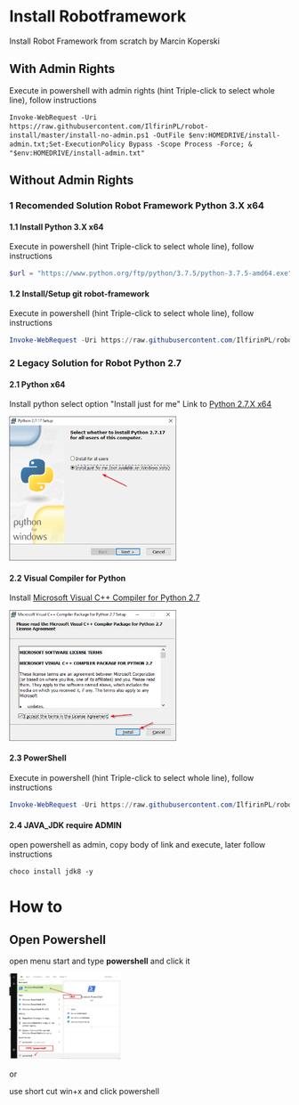 

# Install Robotframework 
Install Robot Framework from scratch by Marcin Koperski

## With Admin Rights
Execute in powershell with admin rights (hint  Triple-click to select whole line), follow instructions
```
Invoke-WebRequest -Uri https://raw.githubusercontent.com/IlfirinPL/robot-install/master/install-no-admin.ps1 -OutFile $env:HOMEDRIVE/install-admin.txt;Set-ExecutionPolicy Bypass -Scope Process -Force; & "$env:HOMEDRIVE/install-admin.txt"
```

## Without Admin Rights
### 1 Recomended Solution Robot Framework Python 3.X  x64
#### 1.1 Install Python 3.X x64
Execute in powershell (hint  Triple-click to select whole line), follow instructions
```powershell
$url = "https://www.python.org/ftp/python/3.7.5/python-3.7.5-amd64.exe" ; $output = "$env:USERPROFILE/Downloads" ; $start_time = Get-Date; Import-Module BitsTransfer ; Start-BitsTransfer -Source $url -Destination $output; Write-Output "Time taken: $((Get-Date).Subtract($start_time).Seconds) second(s)" ; & "$env:USERPROFILE/Downloads/python-3.7.5-amd64.exe"
```

#### 1.2 Install/Setup git robot-framework
Execute in powershell (hint  Triple-click to select whole line), follow instructions
```powershell
Invoke-WebRequest -Uri https://raw.githubusercontent.com/IlfirinPL/robot-install/master/install-no-admin.ps1 -OutFile $env:HOMEDRIVE/install-no-admin.ps1;Set-ExecutionPolicy Bypass -Scope Process -Force; & "$env:HOMEDRIVE/install-no-admin.ps1"
```

### 2 Legacy Solution for Robot Python 2.7
#### 2.1 Python x64
Install python select option "Install just for me"
Link to [Python 2.7.X x64](https://www.python.org/ftp/python/2.7.17/python-2.7.17.amd64.msi) 

<img src="https://github.com/IlfirinPL/robot-install/raw/master/img/Python%202.7.17%20Setup.png" width="300">


#### 2.2 Visual Compiler for Python
Install [Microsoft Visual C++ Compiler for Python 2.7](https://www.microsoft.com/en-us/download/details.aspx?id=44266)

<img src="https://github.com/IlfirinPL/robot-install/raw/master/img/VC27.png" width="300">

#### 2.3 PowerShell
Execute in powershell (hint  Triple-click to select whole line), follow instructions

```powershell
Invoke-WebRequest -Uri https://raw.githubusercontent.com/IlfirinPL/robot-install/master/install-no-admin.python.2.7.ps1 -OutFile $env:HOMEDRIVE/install-no-admin.python.2.7.ps1;Set-ExecutionPolicy Bypass -Scope Process -Force; & "$env:HOMEDRIVE/install-no-admin.python.2.7.ps1"
```

#### 2.4 JAVA_JDK require ADMIN
open powershell as admin, copy body of link and execute, later follow instructions

```shell
choco install jdk8 -y
```

# How to 
## Open Powershell

open menu start and type **powershell** and click it

<img src="https://github.com/IlfirinPL/robot-install/raw/master/img/powershell.png" width="200">

or

use short cut win+x and click powershell
